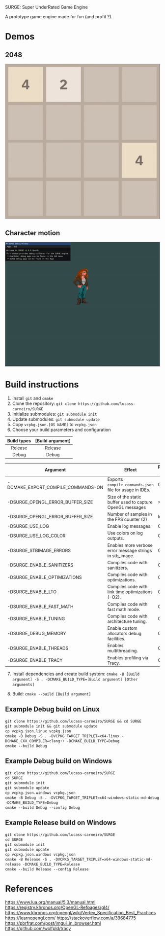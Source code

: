  SURGE: Super UnderRated Game Engine

 A prototype game engine made for fun (and profit ?).

# Demos

## 2048
![](demos/demo_1.gif)

## Character motion
![](demos/demo_2.gif)

# Build instructions

1. Install `git` and `cmake`
2. Clone the repository: `git clone https://github.com/lucass-carneiro/SURGE`
3. Initialize submodules: `git submodule init`
4. Update submodules: `git submodule update`
5. Copy `vcpkg.json.[OS NAME]` to `vcpkg.json`
6. Choose your build parameters and configuration

| Build types | [Build argument] |
|:-----------:|:----------------:|
|   Release   |      Release     |
|    Debug    |       Debug      |

| Argument                           | Effect                                                     | Possible values | Default value            |
|------------------------------------|------------------------------------------------------------|-----------------|--------------------------|
| -DCMAKE_EXPORT_COMPILE_COMMANDS=ON | Exports `compile_commands.json` file for usage in IDEs.    | OFF/ON          | ON                       |
| -DSURGE_OPENGL_ERROR_BUFFER_SIZE   | Size of the static buffer used to capture OpenGL messages  | >=1024          | 1024                     |
| -DSURGE_OPENGL_ERROR_BUFFER_SIZE   | Number of samples in the FPS counter (2)                   | Integer         | 1024                     |
| -DSURGE_USE_LOG                    | Enable log messages.                                       | OFF/ON          | ON                       |
| -DSURGE_USE_LOG_COLOR              | Use colors on log outputs.                                 | OFF/ON          | ON                       |
| -DSURGE_STBIMAGE_ERRORS            | Enables more verbose error message strings in stb_image.   | OFF/ON          | ON                       |
| -DSURGE_ENABLE_SANITIZERS          | Compiles code with sanitizers.                             | OFF/ON          | ON (Debug), OFF(Release) |
| -DSURGE_ENABLE_OPTIMIZATIONS       | Compiles code with optimizations.                          | OFF/ON          | OFF (Debug), ON(Release) |
| -DSURGE_ENABLE_LTO                 | Compiles code with link time optimizations (-O2).          | OFF/ON          | OFF (Debug), ON(Release) |
| -DSURGE_ENABLE_FAST_MATH           | Compiles code with fast math mode.                         | OFF/ON          | OFF (Debug), ON(Release) |
| -DSURGE_ENABLE_TUNING              | Compiles code with architecture tuning.                    | OFF/ON          | OFF (Debug), ON(Release) |
| -DSURGE_DEBUG_MEMORY               | Enable custom allocators debug facilities.                 | OFF/ON          | ON (Debug), OFF(Release) |
| -DSURGE_ENABLE_THREADS             | Enables multithreading.                                    | OFF/ON          | ON                       |
| -DSURGE_ENABLE_TRACY               | Enables profiling via Tracy.                               | OFF/ON          | OFF                      |

7. Install dependencies and create build system:
`cmake -B [Build argument] -S . -DCMAKE_BUILD_TYPE=[Build argument] [Other arguments]`

8. Build: `cmake --build [Build argument]`

## Example Debug build on Linux

```
git clone https://github.com/lucass-carneiro/SURGE && cd SURGE
git submodule init && git submodule update
cp vcpkg.json.linux vcpkg.json
cmake -B Debug -S . -DVCPKG_TARGET_TRIPLET=x64-linux -DCMAKE_CXX_COMPILER=clang++ -DCMAKE_BUILD_TYPE=Debug
cmake --build Debug
```

## Example Debug build on Windows

```
git clone https://github.com/lucass-carneiro/SURGE
cd SURGE
git submodule init
git submodule update
cp vcpkg.json.windows vcpkg.json
cmake -B Debug -S . -DVCPKG_TARGET_TRIPLET=x64-windows-static-md-debug -DCMAKE_BUILD_TYPE=Debug
cmake --build Debug --config Debug
```

## Example Release build on Windows

```
git clone https://github.com/lucass-carneiro/SURGE
cd SURGE
git submodule init
git submodule update
cp vcpkg.json.windows vcpkg.json
cmake -B Release -S . -DVCPKG_TARGET_TRIPLET=x64-windows-static-md-release -DCMAKE_BUILD_TYPE=Release
cmake --build Release --config Release
```

# References
https://www.lua.org/manual/5.3/manual.html
https://registry.khronos.org/OpenGL-Refpages/gl4/
https://www.khronos.org/opengl/wiki/Vertex_Specification_Best_Practices
https://learnopengl.com/
https://stackoverflow.com/a/39684775
https://pbrfrat.com/post/imgui_in_browser.html
https://github.com/wolfpld/tracy